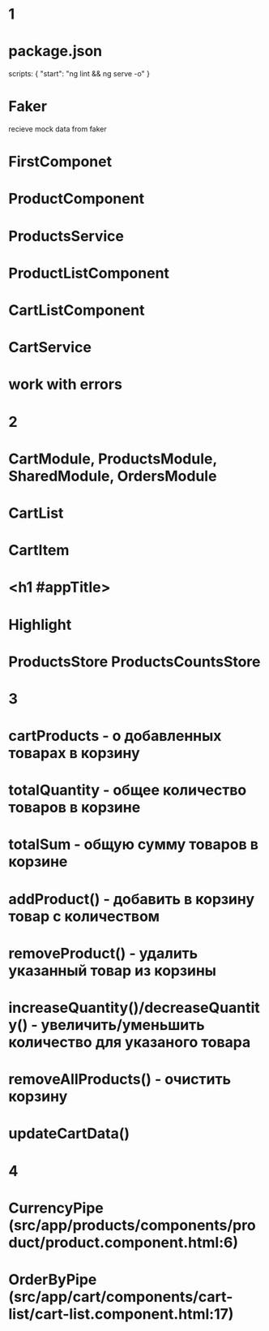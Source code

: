 # 1
# package.json
scripts: { "start": "ng lint && ng serve -o" }

# Faker
recieve mock data from faker

# FirstComponet

# ProductComponent

# ProductsService

# ProductListComponent

# CartListComponent

# CartService

# work with errors

# 2
# CartModule, ProductsModule, SharedModule, OrdersModule
# CartList
# CartItem
# <h1 #appTitle></h1>
# Highlight
# ProductsStore ProductsCountsStore

# 3
# cartProducts - о добавленных товарах в корзину
# totalQuantity - общее количество товаров в корзине
# totalSum - общую сумму товаров в корзине
# addProduct() - добавить в корзину товар с количеством
# removeProduct() - удалить указанный товар из корзины
# increaseQuantity()/decreaseQuantity() - увеличить/уменьшить количество для указаного товара
# removeAllProducts() - очистить корзину
# updateCartData()

# 4
# CurrencyPipe (src/app/products/components/product/product.component.html:6)
# OrderByPipe (src/app/cart/components/cart-list/cart-list.component.html:17)